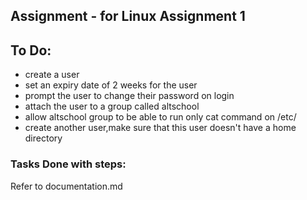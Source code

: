 
## Assignment - for Linux Assignment 1

## To Do: 
- create a user 
- set an expiry date of 2 weeks for the user
- prompt the user to change their password on login
- attach the user to a group called altschool
- allow altschool group to be able to run only cat command on /etc/
- create another user,make sure that this user doesn't have a home directory

### Tasks Done with steps:
 Refer to documentation.md